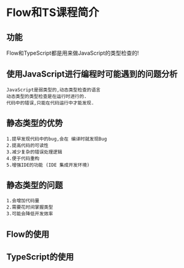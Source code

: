 # Flow和TS课程简介

## 功能
Flow和TypeScript都是用来做JavaScript的类型检查的!

## 使用JavaScript进行编程时可能遇到的问题分析
    JavaScript是弱类型的,动态类型检查的语言
    动态类型的类型检查是在运行时进行的.
    代码中的错误,只能在代码运行中才能发现.

## 静态类型的优势
    1.提早发现代码中的bug,会在 编译时就发现Bug
    2.提高代码的可读性
    3.减少复杂的错误处理逻辑
    4.便于代码重构
    5.增强IDE的功能 (IDE 集成开发环境)

## 静态类型的问题
    1.会增加代码量
    2.需要花时间掌握类型
    3.可能会降低开发效率
    
## Flow的使用

## TypeScript的使用